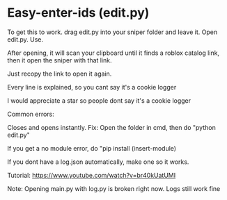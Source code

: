 # Easy-enter-ids (edit.py)
To get this to work. drag edit.py into your sniper folder and leave it.
Open edit.py.
Use.

After opening, it will scan your clipboard until it finds a roblox catalog link, then it open the sniper with that link.

Just recopy the link to open it again.

Every line is explained, so you cant say it's a cookie logger

I would appreciate a star so people dont say it's a cookie logger

Common errors: 

Closes and opens instantly. Fix: Open the folder in cmd, then do "python edit.py"

If you get a no module error, do "pip install (insert-module)

If you dont have a log.json automatically, make one so it works.

Tutorial: https://www.youtube.com/watch?v=br40kUatUMI


Note: Opening main.py with log.py is broken right now. Logs still work fine
